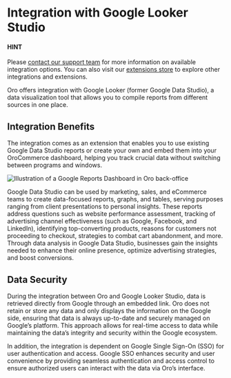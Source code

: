 <a id="integrations-google-reporting"></a>

# Integration with Google Looker Studio

#### HINT
Please <a href="https://oroinc.com/contact-us/" target="_blank">contact our support team</a> for more information on available integration options. You can also visit our <a href="https://extensions.oroinc.com/" target="_blank">extensions store</a> to explore other integrations and extensions.

Oro offers integration with Google Looker (former Google Data Studio), a data visualization tool that allows you to compile reports from different sources in one place.

## Integration Benefits

The integration comes as an extension that enables you to use existing Google Data Studio reports or create your own and embed them into your OroCommerce dashboard, helping you track crucial data without switching between programs and windows.

![Illustration of a Google Reports Dashboard in Oro back-office](user/img/integrations/google-looker.png)

Google Data Studio can be used by marketing, sales, and eCommerce teams to create data-focused reports, graphs, and tables, serving purposes ranging from client presentations to personal insights. These reports address questions such as website performance assessment, tracking of advertising channel effectiveness (such as Google, Facebook, and LinkedIn), identifying top-converting products, reasons for customers not proceeding to checkout, strategies to combat cart abandonment, and more. Through data analysis in Google Data Studio, businesses gain the insights needed to enhance their online presence, optimize advertising strategies, and boost conversions.

## Data Security

During the integration between Oro and Google Looker Studio, data is retrieved directly from Google through an embedded link. Oro does not retain or store any data and only displays the information on the Google side, ensuring that data is always up-to-date and securely managed on Google’s platform. This approach allows for real-time access to data while maintaining the data’s integrity and security within the Google ecosystem.

In addition, the integration is dependent on Google Single Sign-On (SSO) for user authentication and access. Google SSO enhances security and user convenience by providing seamless authentication and access control to ensure authorized users can interact with the data via Oro’s interface.
